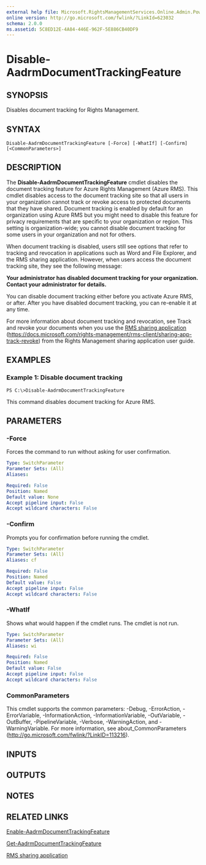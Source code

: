 ```yaml
---
external help file: Microsoft.RightsManagementServices.Online.Admin.PowerShell.dll-Help.xml
online version: http://go.microsoft.com/fwlink/?LinkId=623032
schema: 2.0.0
ms.assetid: 5C8ED12E-4A84-446E-962F-5E886CB40DF9
---
```


# Disable-AadrmDocumentTrackingFeature

## SYNOPSIS
Disables document tracking for Rights Management.

## SYNTAX

```
Disable-AadrmDocumentTrackingFeature [-Force] [-WhatIf] [-Confirm] [<CommonParameters>]
```

## DESCRIPTION
The **Disable-AadrmDocumentTrackingFeature** cmdlet disables the document tracking feature for Azure Rights Management (Azure RMS).
This cmdlet disables access to the document tracking site so that all users in your organization cannot track or revoke access to protected documents that they have shared.
Document tracking is enabled by default for an organization using Azure RMS but you might need to disable this feature for privacy requirements that are specific to your organization or region.
This setting is organization-wide; you cannot disable document tracking for some users in your organization and not for others.

When document tracking is disabled, users still see options that refer to tracking and revocation in applications such as Word and File Explorer, and the RMS sharing application.
However, when users access the document tracking site, they see the following message:

**Your administrator has disabled document tracking for your organization.**
**Contact your administrator for details.**

You can disable document tracking either before you activate Azure RMS, or after.
After you have disabled document tracking, you can re-enable it at any time.

For more information about document tracking and revocation, see Track and revoke your documents when you use the [RMS sharing application](https://docs.microsoft.com/rights-management/rms-client/sharing-app-track-revoke) (https://docs.microsoft.com/rights-management/rms-client/sharing-app-track-revoke) from the Rights Management sharing application user guide.

## EXAMPLES

### Example 1: Disable document tracking
```
PS C:\>Disable-AadrmDocumentTrackingFeature
```

This command disables document tracking for Azure RMS.

## PARAMETERS

### -Force
Forces the command to run without asking for user confirmation.

```yaml
Type: SwitchParameter
Parameter Sets: (All)
Aliases:

Required: False
Position: Named
Default value: None
Accept pipeline input: False
Accept wildcard characters: False
```

### -Confirm
Prompts you for confirmation before running the cmdlet.

```yaml
Type: SwitchParameter
Parameter Sets: (All)
Aliases: cf

Required: False
Position: Named
Default value: False
Accept pipeline input: False
Accept wildcard characters: False
```

### -WhatIf
Shows what would happen if the cmdlet runs.
The cmdlet is not run.

```yaml
Type: SwitchParameter
Parameter Sets: (All)
Aliases: wi

Required: False
Position: Named
Default value: False
Accept pipeline input: False
Accept wildcard characters: False
```

### CommonParameters
This cmdlet supports the common parameters: -Debug, -ErrorAction, -ErrorVariable, -InformationAction, -InformationVariable, -OutVariable, -OutBuffer, -PipelineVariable, -Verbose, -WarningAction, and -WarningVariable. For more information, see about_CommonParameters (http://go.microsoft.com/fwlink/?LinkID=113216).

## INPUTS

## OUTPUTS

## NOTES

## RELATED LINKS

[Enable-AadrmDocumentTrackingFeature](./Enable-AadrmDocumentTrackingFeature.md)

[Get-AadrmDocumentTrackingFeature](./Get-AadrmDocumentTrackingFeature.md)

[RMS sharing application](https://docs.microsoft.com/rights-management/rms-client/sharing-app-track-revoke)
